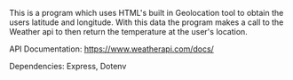 This is a program which uses HTML's built in Geolocation tool to obtain the users latitude and longitude. With this data the program makes a call to the Weather api to then return the temperature 
at the user's location.

API Documentation: https://www.weatherapi.com/docs/

Dependencies: Express, Dotenv
